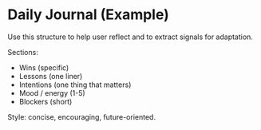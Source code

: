 # Daily Journal (Example)
Use this structure to help user reflect and to extract signals for adaptation.

Sections:
- Wins (specific)
- Lessons (one liner)
- Intentions (one thing that matters)
- Mood / energy (1-5)
- Blockers (short)

Style: concise, encouraging, future-oriented.
